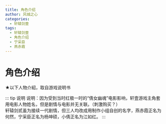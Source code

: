 ```yaml
---
title: 角色介绍
author: 风城之心
categories:
  - 轩辕剑壹
tags:
  - 轩辕剑壹
  - 角色介绍
  - 宁采臣
  - 燕赤霞
---
```


# 角色介绍


<script setup>
import { ref } from 'vue'
import ycx from '../../../public/img/games/swd1/char/1cas1.gif'
import ncc from '../../../public/img/games/swd1/char/1cas2.gif'
import xq from '../../../public/img/games/swd1/char/1cas3.gif'

const data = ref([{
  info:[{
    label:'性别',
    value:'男性'
  },
  {
    label:'种族',
    value:'人类'
  },
  {
    label:'年龄',
    value:'17岁'
  },
  {
    label:'出场等级',
    value:'1级'
  },
  {
    label:'体力值',
    value:'21'
  },
  {
    label:'法力值',
    value:'251'
  }],
      name: '燕赤霞',
      desc:'年龄十七岁，他出生那年正好是人类与魔族大战之年，从小跟随着师父修练武术及仙术直到成年为止，然后下山修行。他对学习各种不同的知识有著浓厚的兴趣，因人类与魔族的不断冲突，使周遭的环境不时的受到影响，因此他希望善用所学去帮助有困难的人，并找出彻底解决问题的方法。',
      avatar: ycx
    }, {
        info:[{
    label:'性别',
    value:'男性'
  },
  {
    label:'种族',
    value:'人类'
  },
  {
    label:'年龄',
    value:'20岁'
  },
  {
    label:'出场等级',
    value:'14级'
  },
  {
    label:'体力值',
    value:'140'
  },
  {
    label:'法力值',
    value:'0'
  }],
        avatar: ncc,
      name: '宁采臣',
      desc:'江湖上人称黑衣侠。年龄二十岁，以行侠仗义为己任，个性刚毅木纳且沉默寡言，擅长武术，与燕赤霞是志同道合的伙伴，因此两人一同游历江湖。非常崇拜轩辕剑侠，希望能够继承他的志向。',
    }, {
        info:[{
    label:'性别',
    value:'女性'
  },
  {
    label:'种族',
    value:'人类'
  },
  {
    label:'年龄',
    value:'16岁'
  },
  {
    label:'出场等级',
    value:'24级'
  },
  {
    label:'体力值',
    value:'210'
  },
  {
    label:'法力值',
    value:'125'
  }],
        avatar: xq,
      name: '小倩',
      desc:'从小被囚禁在凤凰塔里，被妖魔火凤凰所抚养。年约十六岁，个性活泼好动，也向火凤凰学了不少法术。但因为知道自己被下了诅咒，不敢随便外出以免伤害到别人。后来被燕赤霞与宁采臣两人搭救，便下定决心离开凤凰塔，与燕赤霞等人一同旅行。她对童年时的亲生父母隐约有点印象，很希望能和自己的家人团聚。',
    }]);
</script>

<p>★以下人物介紹，取自游戏说明书</p>

<a-list class="list-demo-action-layout" :bordered="false" :data="data">
    <template #item="{ item }">
      <a-list-item class="list-demo-item" action-layout="vertical">
        <template #extra>
          <div className="image-area">
            <img alt="arco-design" :src="item.avatar" />
          </div>
        </template>
        <a-list-item-meta
          :title="item.name"
          :description="item.desc"
          :bordered="false"
        >
        <template #description>
    <a-descriptions :data="item.info" layout="inline-vertical" bordered/>
    <br>
<span>{{item.desc}}</span>
        </template>
        </a-list-item-meta>
      </a-list-item>
    </template>
  </a-list>

  <style scoped>
.list-demo-action-layout .image-area {
  width: 183px;
  border-radius: 2px;
  overflow: hidden;
  margin-left:10px;
}

.list-demo-action-layout .list-demo-item {
  padding: 20px 0;
  border-bottom: 1px solid var(--color-fill-3);
}

.list-demo-action-layout .image-area img {
  width: 100%;
  object-fit:fill;
}

.list-demo-action-layout .arco-list-item-action .arco-icon {
  margin: 0 4px;
}
</style>



::: tip 说明
说明：因为受到当时红极一时的“倩女幽魂”电影影响，轩壹游戏主角套用电影人物姓名，但是剧情与电影并无关联。（刺激购买？）<br />
轩辕剑贰虽为接续一代剧情，但三人均改成用制作小组自创的名字，燕赤霞正名为何然，宁采臣正名为杨坤硕，小倩正名为江如红。
:::
